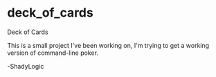 # deck_of_cards
Deck of Cards

This is a small project I've been working on, I'm trying to get a working version of command-line poker.

-ShadyLogic